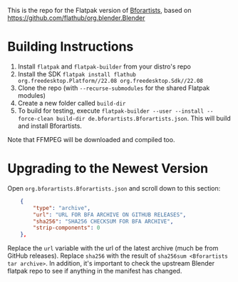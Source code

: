This is the repo for the Flatpak version of [Bforartists](https://www.bforartists.de/), based on https://github.com/flathub/org.blender.Blender

# Building Instructions
1. Install `flatpak` and `flatpak-builder` from your distro's repo
2. Install the SDK `flatpak install flathub org.freedesktop.Platform//22.08 org.freedesktop.Sdk//22.08`
3. Clone the repo (with `--recurse-submodules` for the shared Flatpak modules)
4. Create a new folder called `build-dir`
5. To build for testing, execute `flatpak-builder --user --install --force-clean build-dir de.bforartists.Bforartists.json`. This will build and install Bforartists.

Note that FFMPEG will be downloaded and compiled too.

# Upgrading to the Newest Version
Open `org.bforartists.Bforartists.json` and scroll down to this section:
```json
    {
        "type": "archive",
        "url": "URL FOR BFA ARCHIVE ON GITHUB RELEASES",
        "sha256": "SHA256 CHECKSUM FOR BFA ARCHIVE",
        "strip-components": 0 
    },
``` 

Replace the `url` variable with the url of the latest archive (much be from GitHub releases). Replace `sha256` with the result of `sha256sum <Bforartists tar archive>`. In addition, it's important to check the upstream Blender flatpak repo to see if anything in the manifest has changed.
